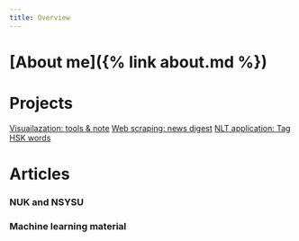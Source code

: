 ```yaml
---
title: Overview
---
```

# [About me]({% link about.md %})

# Projects 
[Visuailazation: tools & note](https://github.com/simon2016bht/VisualizationWisely/tree/main)
[Web scraping: news digest](https://github.com/simon2016bht/FetchNewsKeyword)
[NLT application: Tag HSK words](https://github.com/simon2016bht/TagHskWords)

# Articles 
### NUK and NSYSU
### Machine learning material 